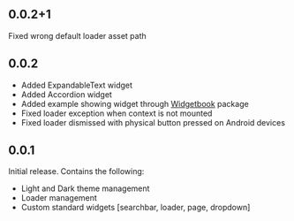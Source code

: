 ## 0.0.2+1
Fixed wrong default loader asset path

## 0.0.2
* Added ExpandableText widget
* Added Accordion widget
* Added example showing widget through [Widgetbook](https://pub.dev/packages/widgetbook) package
* Fixed loader exception when context is not mounted
* Fixed loader dismissed with physical button pressed on Android devices

## 0.0.1

Initial release. Contains the following:
* Light and Dark theme management
* Loader management
* Custom standard widgets [searchbar, loader, page, dropdown]

